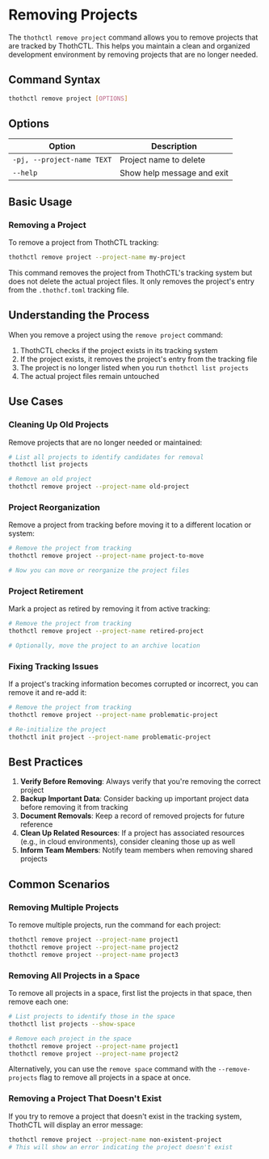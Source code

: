 # Removing Projects

The `thothctl remove project` command allows you to remove projects that are tracked by ThothCTL. This helps you maintain a clean and organized development environment by removing projects that are no longer needed.

## Command Syntax

```bash
thothctl remove project [OPTIONS]
```

## Options

| Option | Description |
|--------|-------------|
| `-pj, --project-name TEXT` | Project name to delete |
| `--help` | Show help message and exit |

## Basic Usage

### Removing a Project

To remove a project from ThothCTL tracking:

```bash
thothctl remove project --project-name my-project
```

This command removes the project from ThothCTL's tracking system but does not delete the actual project files. It only removes the project's entry from the `.thothcf.toml` tracking file.

## Understanding the Process

When you remove a project using the `remove project` command:

1. ThothCTL checks if the project exists in its tracking system
2. If the project exists, it removes the project's entry from the tracking file
3. The project is no longer listed when you run `thothctl list projects`
4. The actual project files remain untouched

## Use Cases

### Cleaning Up Old Projects

Remove projects that are no longer needed or maintained:

```bash
# List all projects to identify candidates for removal
thothctl list projects

# Remove an old project
thothctl remove project --project-name old-project
```

### Project Reorganization

Remove a project from tracking before moving it to a different location or system:

```bash
# Remove the project from tracking
thothctl remove project --project-name project-to-move

# Now you can move or reorganize the project files
```

### Project Retirement

Mark a project as retired by removing it from active tracking:

```bash
# Remove the project from tracking
thothctl remove project --project-name retired-project

# Optionally, move the project to an archive location
```

### Fixing Tracking Issues

If a project's tracking information becomes corrupted or incorrect, you can remove it and re-add it:

```bash
# Remove the project from tracking
thothctl remove project --project-name problematic-project

# Re-initialize the project
thothctl init project --project-name problematic-project
```

## Best Practices

1. **Verify Before Removing**: Always verify that you're removing the correct project
2. **Backup Important Data**: Consider backing up important project data before removing it from tracking
3. **Document Removals**: Keep a record of removed projects for future reference
4. **Clean Up Related Resources**: If a project has associated resources (e.g., in cloud environments), consider cleaning those up as well
5. **Inform Team Members**: Notify team members when removing shared projects

## Common Scenarios

### Removing Multiple Projects

To remove multiple projects, run the command for each project:

```bash
thothctl remove project --project-name project1
thothctl remove project --project-name project2
thothctl remove project --project-name project3
```

### Removing All Projects in a Space

To remove all projects in a space, first list the projects in that space, then remove each one:

```bash
# List projects to identify those in the space
thothctl list projects --show-space

# Remove each project in the space
thothctl remove project --project-name project1
thothctl remove project --project-name project2
```

Alternatively, you can use the `remove space` command with the `--remove-projects` flag to remove all projects in a space at once.

### Removing a Project That Doesn't Exist

If you try to remove a project that doesn't exist in the tracking system, ThothCTL will display an error message:

```bash
thothctl remove project --project-name non-existent-project
# This will show an error indicating the project doesn't exist
```
